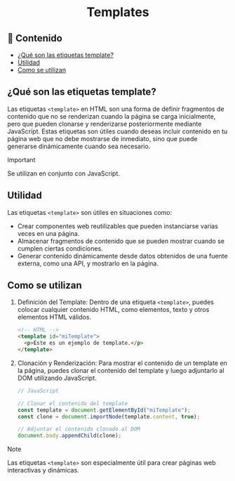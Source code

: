 <h1 align="center">Templates</h1>

<h2>📑 Contenido</h2>

- [¿Qué son las etiquetas template?](#qué-son-las-etiquetas-template)
- [Utilidad](#utilidad)
- [Como se utilizan](#como-se-utilizan)

## ¿Qué son las etiquetas template?

Las etiquetas `<template>` en HTML son una forma de definir fragmentos de contenido que no se renderizan cuando la página se carga inicialmente, pero que pueden clonarse y renderizarse posteriormente mediante JavaScript. Estas etiquetas son útiles cuando deseas incluir contenido en tu página web que no debe mostrarse de inmediato, sino que puede generarse dinámicamente cuando sea necesario.

> [!IMPORTANT]
>
> Se utilizan en conjunto con JavaScript.

## Utilidad

Las etiquetas `<template>` son útiles en situaciones como:

- Crear componentes web reutilizables que pueden instanciarse varias veces en una página.
- Almacenar fragmentos de contenido que se pueden mostrar cuando se cumplen ciertas condiciones.
- Generar contenido dinámicamente desde datos obtenidos de una fuente externa, como una API, y mostrarlo en la página.

## Como se utilizan

1. Definición del Template: Dentro de una etiqueta `<template>`, puedes colocar cualquier contenido HTML, como elementos, texto y otros elementos HTML válidos.

   ```html
   <!-- HTML -->
   <template id="miTemplate">
     <p>Este es un ejemplo de template.</p>
   </template>
   ```

2. Clonación y Renderización: Para mostrar el contenido de un template en la página, puedes clonar el contenido del template y luego adjuntarlo al DOM utilizando JavaScript.

   ```js
   // JavaScript

   // Clonar el contenido del template
   const template = document.getElementById("miTemplate");
   const clone = document.importNode(template.content, true);

   // Adjuntar el contenido clonado al DOM
   document.body.appendChild(clone);
   ```

> [!NOTE]
>
> Las etiquetas `<template>` son especialmente útil para crear páginas web interactivas y dinámicas.
